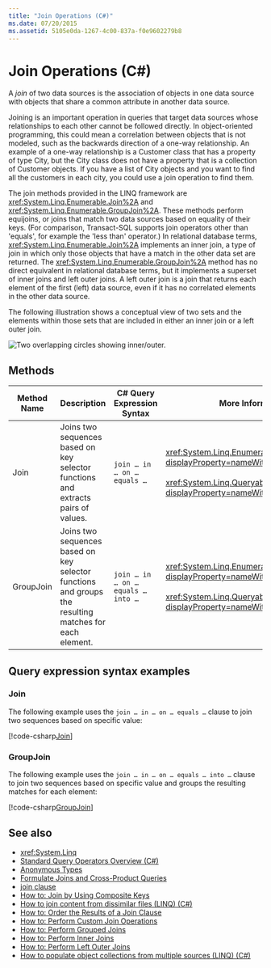 ```yaml
---
title: "Join Operations (C#)"
ms.date: 07/20/2015
ms.assetid: 5105e0da-1267-4c00-837a-f0e9602279b8
---
```

# Join Operations (C#)
A *join* of two data sources is the association of objects in one data source with objects that share a common attribute in another data source.  
  
 Joining is an important operation in queries that target data sources whose relationships to each other cannot be followed directly. In object-oriented programming, this could mean a correlation between objects that is not modeled, such as the backwards direction of a one-way relationship. An example of a one-way relationship is a Customer class that has a property of type City, but the City class does not have a property that is a collection of Customer objects. If you have a list of City objects and you want to find all the customers in each city, you could use a join operation to find them.  
  
 The join methods provided in the LINQ framework are <xref:System.Linq.Enumerable.Join%2A> and <xref:System.Linq.Enumerable.GroupJoin%2A>. These methods perform equijoins, or joins that match two data sources based on equality of their keys. (For comparison, Transact-SQL supports join operators other than 'equals', for example the 'less than' operator.) In relational database terms, <xref:System.Linq.Enumerable.Join%2A> implements an inner join, a type of join in which only those objects that have a match in the other data set are returned. The <xref:System.Linq.Enumerable.GroupJoin%2A> method has no direct equivalent in relational database terms, but it implements a superset of inner joins and left outer joins. A left outer join is a join that returns each element of the first (left) data source, even if it has no correlated elements in the other data source.  
  
 The following illustration shows a conceptual view of two sets and the elements within those sets that are included in either an inner join or a left outer join.  
  
 ![Two overlapping circles showing inner&#47;outer.](./media/join-operations/join-method-overlapping-circles.png)  
  
## Methods  
  
|Method Name|Description|C# Query Expression Syntax|More Information|  
|-----------------|-----------------|---------------------------------|----------------------|  
|Join|Joins two sequences based on key selector functions and extracts pairs of values.|`join … in … on … equals …`|<xref:System.Linq.Enumerable.Join%2A?displayProperty=nameWithType><br /><br /> <xref:System.Linq.Queryable.Join%2A?displayProperty=nameWithType>|  
|GroupJoin|Joins two sequences based on key selector functions and groups the resulting matches for each element.|`join … in … on … equals … into …`|<xref:System.Linq.Enumerable.GroupJoin%2A?displayProperty=nameWithType><br /><br /> <xref:System.Linq.Queryable.GroupJoin%2A?displayProperty=nameWithType>|  
  
## Query expression syntax examples
  
### Join  
  
The following example uses the `join … in … on … equals …` clause to join two sequences based on specific value:
  
[!code-csharp[Join](~/samples/snippets/csharp/VS_Snippets_VBCSharp/CsLINQJoin/CS/JoinOperation.cs#Join)]  

### GroupJoin  

The following example uses the `join … in … on … equals … into …` clause to join two sequences based on specific value and groups the resulting matches for each element:
  
[!code-csharp[GroupJoin](~/samples/snippets/csharp/VS_Snippets_VBCSharp/CsLINQJoin/CS/JoinOperation.cs#GroupJoin)]  
  
## See also

- <xref:System.Linq>
- [Standard Query Operators Overview (C#)](./standard-query-operators-overview.md)
- [Anonymous Types](../../classes-and-structs/anonymous-types.md)
- [Formulate Joins and Cross-Product Queries](../../../../framework/data/adonet/sql/linq/formulate-joins-and-cross-product-queries.md)
- [join clause](../../../language-reference/keywords/join-clause.md)
- [How to: Join by Using Composite Keys](../../../linq/join-by-using-composite-keys.md)
- [How to join content from dissimilar files (LINQ) (C#)](./how-to-join-content-from-dissimilar-files-linq.md)
- [How to: Order the Results of a Join Clause](../../../linq/order-the-results-of-a-join-clause.md)
- [How to: Perform Custom Join Operations](../../../linq/perform-custom-join-operations.md)
- [How to: Perform Grouped Joins](../../../linq/perform-grouped-joins.md)
- [How to: Perform Inner Joins](../../../linq/perform-inner-joins.md)
- [How to: Perform Left Outer Joins](../../../linq/perform-left-outer-joins.md)
- [How to populate object collections from multiple sources (LINQ) (C#)](./how-to-populate-object-collections-from-multiple-sources-linq.md)
